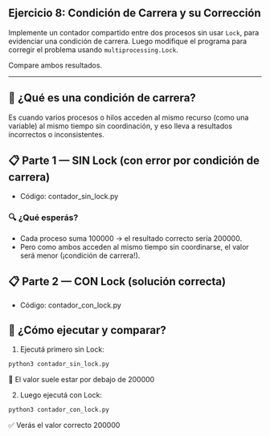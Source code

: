 ## Ejercicio 8: Condición de Carrera y su Corrección

Implemente un contador compartido entre dos procesos sin usar `Lock`, para evidenciar una condición de carrera. Luego modifique el programa para corregir el problema usando `multiprocessing.Lock`.

Compare ambos resultados.

---

## 🧠 ¿Qué es una condición de carrera?
Es cuando varios procesos o hilos acceden al mismo recurso (como una variable) al mismo tiempo sin coordinación, y eso lleva a resultados incorrectos o inconsistentes.

## 📋 Parte 1 — SIN Lock (con error por condición de carrera)
- Código: contador_sin_lock.py

### 🔍 ¿Qué esperás?
- Cada proceso suma 100000 → el resultado correcto sería 200000.
- Pero como ambos acceden al mismo tiempo sin coordinarse, el valor será menor (¡condición de carrera!).

## 📋 Parte 2 — CON Lock (solución correcta)
- Código: contador_con_lock.py

## 🧪 ¿Cómo ejecutar y comparar?
1. Ejecutá primero sin Lock:
```bash
python3 contador_sin_lock.py
```
🔴 El valor suele estar por debajo de 200000

2. Luego ejecutá con Lock:
```bash
python3 contador_con_lock.py
```
✅ Verás el valor correcto 200000